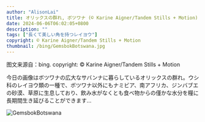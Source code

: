 ```yaml
---
author: "AlisonLai"
title: オリックスの群れ, ボツワナ (© Karine Aigner/Tandem Stills + Motion)
date: 2024-06-06T06:02:05+0800
description: ""
tags: ["長くて美しい角を持つレイヨウ"]
copyright: © Karine Aigner/Tandem Stills + Motion
thumbnail: /bing/GemsbokBotswana.jpg
---
```

图文来源自：bing.  copyright: © Karine Aigner/Tandem Stills + Motion

今日の画像はボツワナの広大なサバンナに暮らしているオリックスの群れ。ウシ科のレイヨウ類の一種で、ボツワナ以外にもナミビア、南アフリカ、ジンバブエの砂漠、草原に生息しており、飲み水がなくとも食べ物からの僅かな水分を糧に長期間生き延びることができます…

![GemsbokBotswana](/bing/GemsbokBotswana.jpg)